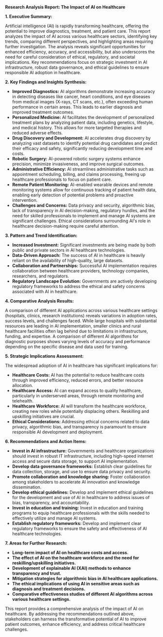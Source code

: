 **Research Analysis Report: The Impact of AI on Healthcare**

**1. Executive Summary:**

Artificial intelligence (AI) is rapidly transforming healthcare, offering the potential to improve diagnostics, treatment, and patient care. This report analyzes the impact of AI across various healthcare sectors, identifying key trends, comparing different perspectives, and highlighting areas requiring further investigation.  The analysis reveals significant opportunities for enhanced efficiency, accuracy, and accessibility, but also underscores the need for careful consideration of ethical, regulatory, and societal implications.  Key recommendations focus on strategic investment in AI infrastructure, robust data governance, and ethical guidelines to ensure responsible AI adoption in healthcare.


**2. Key Findings and Insights Synthesis:**

* **Improved Diagnostics:** AI algorithms demonstrate increasing accuracy in detecting diseases like cancer, heart conditions, and eye diseases from medical images (X-rays, CT scans, etc.), often exceeding human performance in certain areas.  This leads to earlier diagnosis and improved treatment outcomes.
* **Personalized Medicine:** AI facilitates the development of personalized treatment plans by analyzing patient data, including genetics, lifestyle, and medical history. This allows for more targeted therapies and reduced adverse effects.
* **Drug Discovery and Development:** AI accelerates drug discovery by analyzing vast datasets to identify potential drug candidates and predict their efficacy and safety, significantly reducing development time and costs.
* **Robotic Surgery:** AI-powered robotic surgery systems enhance precision, minimize invasiveness, and improve surgical outcomes.
* **Administrative Efficiency:** AI streamlines administrative tasks such as appointment scheduling, billing, and claims processing, freeing up healthcare professionals to focus on patient care.
* **Remote Patient Monitoring:** AI-enabled wearable devices and remote monitoring systems allow for continuous tracking of patient health data, enabling early detection of potential problems and proactive intervention.
* **Challenges and Concerns:**  Data privacy and security, algorithmic bias, lack of transparency in AI decision-making, regulatory hurdles, and the need for skilled professionals to implement and manage AI systems are significant challenges.  Ethical considerations surrounding AI's role in healthcare decision-making require careful attention.


**3. Pattern and Trend Identification:**

* **Increased Investment:**  Significant investments are being made by both public and private sectors in AI healthcare technologies.
* **Data-Driven Approach:**  The success of AI in healthcare is heavily reliant on the availability of high-quality, large datasets.
* **Collaboration and Partnerships:**  Successful AI implementation requires collaboration between healthcare providers, technology companies, researchers, and regulators.
* **Regulatory Landscape Evolution:**  Governments are actively developing regulatory frameworks to address the ethical and safety concerns associated with AI in healthcare.


**4. Comparative Analysis Results:**

A comparison of different AI applications across various healthcare settings (hospitals, clinics, research institutions) reveals variations in adoption rates, success levels, and challenges faced.  While large hospitals with substantial resources are leading in AI implementation, smaller clinics and rural healthcare facilities often lag behind due to limitations in infrastructure, funding, and expertise.  A comparison of different AI algorithms for diagnostic purposes shows varying levels of accuracy and performance depending on the specific disease and data used for training.


**5. Strategic Implications Assessment:**

The widespread adoption of AI in healthcare has significant implications for:

* **Healthcare Costs:** AI has the potential to reduce healthcare costs through improved efficiency, reduced errors, and better resource allocation.
* **Healthcare Access:** AI can expand access to quality healthcare, particularly in underserved areas, through remote monitoring and telehealth.
* **Healthcare Workforce:** AI will transform the healthcare workforce, creating new roles while potentially displacing others.  Reskilling and upskilling initiatives are crucial.
* **Ethical Considerations:**  Addressing ethical concerns related to data privacy, algorithmic bias, and transparency is paramount to ensure responsible AI development and deployment.


**6. Recommendations and Action Items:**

* **Invest in AI infrastructure:** Governments and healthcare organizations should invest in robust IT infrastructure, including high-speed internet access and secure data storage, to support AI implementation.
* **Develop data governance frameworks:**  Establish clear guidelines for data collection, storage, and use to ensure data privacy and security.
* **Promote collaboration and knowledge sharing:**  Foster collaboration among stakeholders to accelerate AI innovation and knowledge dissemination.
* **Develop ethical guidelines:**  Develop and implement ethical guidelines for the development and use of AI in healthcare to address issues of bias, transparency, and accountability.
* **Invest in education and training:**  Invest in education and training programs to equip healthcare professionals with the skills needed to effectively utilize and manage AI systems.
* **Establish regulatory frameworks:**  Develop and implement clear regulatory frameworks to ensure the safety and effectiveness of AI healthcare technologies.


**7. Areas for Further Research:**

* **Long-term impact of AI on healthcare costs and access.**
* **The effect of AI on the healthcare workforce and the need for reskilling/upskilling initiatives.**
* **Development of explainable AI (XAI) methods to enhance transparency and trust.**
* **Mitigation strategies for algorithmic bias in AI healthcare applications.**
* **The ethical implications of using AI in sensitive areas such as diagnosis and treatment decisions.**
* **Comparative effectiveness studies of different AI algorithms across various healthcare settings.**


This report provides a comprehensive analysis of the impact of AI on healthcare.  By addressing the recommendations outlined above, stakeholders can harness the transformative potential of AI to improve patient outcomes, enhance efficiency, and address critical healthcare challenges.